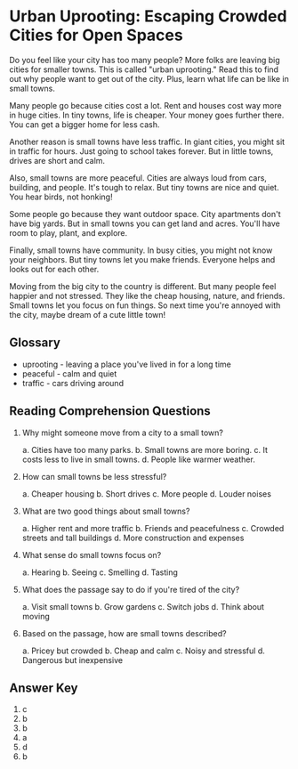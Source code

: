# Urban Uprooting: Escaping Crowded Cities for Open Spaces

Do you feel like your city has too many people? More folks are leaving big cities for smaller towns. This is called "urban uprooting." Read this to find out why people want to get out of the city. Plus, learn what life can be like in small towns.  

Many people go because cities cost a lot. Rent and houses cost way more in huge cities. In tiny towns, life is cheaper. Your money goes further there. You can get a bigger home for less cash.

Another reason is small towns have less traffic. In giant cities, you might sit in traffic for hours. Just going to school takes forever. But in little towns, drives are short and calm.

Also, small towns are more peaceful. Cities are always loud from cars, building, and people. It's tough to relax. But tiny towns are nice and quiet. You hear birds, not honking!

Some people go because they want outdoor space. City apartments don't have big yards. But in small towns you can get land and acres. You'll have room to play, plant, and explore.

Finally, small towns have community. In busy cities, you might not know your neighbors. But tiny towns let you make friends. Everyone helps and looks out for each other.

Moving from the big city to the country is different. But many people feel happier and not stressed. They like the cheap housing, nature, and friends. Small towns let you focus on fun things. So next time you're annoyed with the city, maybe dream of a cute little town!

## Glossary

- uprooting - leaving a place you've lived in for a long time
- peaceful - calm and quiet
- traffic - cars driving around

## Reading Comprehension Questions

1. Why might someone move from a city to a small town?

   a. Cities have too many parks.
   b. Small towns are more boring.
   c. It costs less to live in small towns.
   d. People like warmer weather.

2. How can small towns be less stressful?

   a. Cheaper housing
   b. Short drives
   c. More people
   d. Louder noises

3. What are two good things about small towns?

   a. Higher rent and more traffic
   b. Friends and peacefulness
   c. Crowded streets and tall buildings
   d. More construction and expenses

4. What sense do small towns focus on?

   a. Hearing
   b. Seeing
   c. Smelling
   d. Tasting

5. What does the passage say to do if you're tired of the city?

   a. Visit small towns
   b. Grow gardens
   c. Switch jobs
   d. Think about moving

6. Based on the passage, how are small towns described?

   a. Pricey but crowded
   b. Cheap and calm
   c. Noisy and stressful
   d. Dangerous but inexpensive

## Answer Key

1. c
2. b
3. b  
4. a
5. d
6. b
